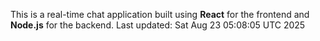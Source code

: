This is a real-time chat application built using **React** for the frontend and **Node.js** for the backend.
Last updated: Sat Aug 23 05:08:05 UTC 2025
